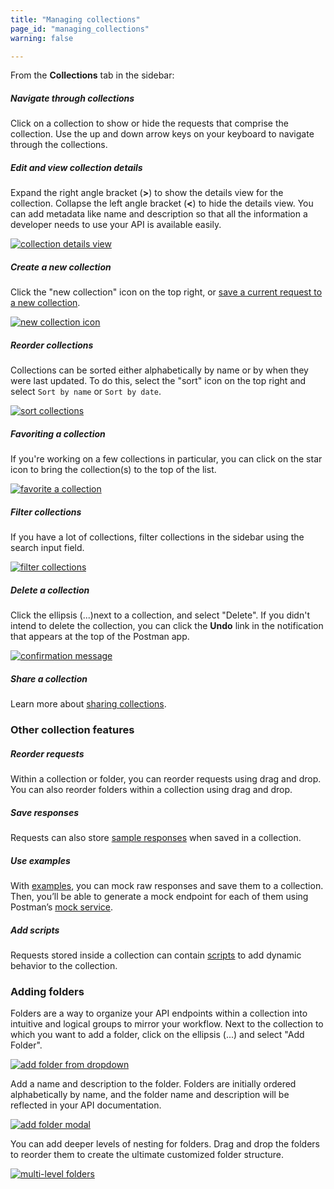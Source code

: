 ```yaml
---
title: "Managing collections"
page_id: "managing_collections"
warning: false

---
```



From the **Collections** tab in the sidebar:

##### **Navigate through collections**

Click on a collection to show or hide the requests that comprise the collection. Use the up and down arrow keys on your keyboard to navigate through the collections.

##### **Edit and view collection details**

Expand the right angle bracket (**>**) to show the details view for the collection. Collapse the left angle bracket (**<**) to hide the details view. You can add metadata like name and description so that all the information a developer needs to use your API is available easily.

[![collection details view](https://assets.postman.com/postman-docs/WS-collectionDetailsView.png)](https://assets.postman.com/postman-docs/WS-collectionDetailsView.png)

##### **Create a new collection**

Click the "new collection" icon on the top right, or [save a current request to a new collection](/docs/postman/collections/creating_collections/).

[![new collection icon](https://assets.postman.com/postman-docs/59154223.png)](https://assets.postman.com/postman-docs/59154223.png)

##### **Reorder collections**

Collections can be sorted either alphabetically by name or by when they were last updated. To do this, select the "sort" icon on the top right and select `Sort by name` or `Sort by date`. 

[![sort collections](https://assets.postman.com/postman-docs/59154251.png)](https://assets.postman.com/postman-docs/59154251.png)

##### **Favoriting a collection**

If you're working on a few collections in particular, you can click on the star icon to bring the collection(s) to the top of the list.

[![favorite a collection](https://assets.postman.com/postman-docs/59154198.png)](https://assets.postman.com/postman-docs/59154198.png)

##### **Filter collections**

If you have a lot of collections, filter collections in the sidebar using the search input field.  

[![filter collections](https://assets.postman.com/postman-docs/59154104.png)](https://assets.postman.com/postman-docs/59154104.png)

##### **Delete a collection**

Click the ellipsis (...)next to a collection, and select "Delete". If you didn't intend to delete the collection, you can click the **Undo** link in the notification that appears at the top of the Postman app.

[![confirmation message](https://assets.postman.com/postman-docs/59154076.png)](https://assets.postman.com/postman-docs/59154076.png)

##### **Share a collection** 

Learn more about [sharing collections](/docs/postman/collections/sharing_collections/).

### Other collection features

##### **Reorder requests**

Within a collection or folder, you can reorder requests using drag and drop. You can also reorder folders within a collection using drag and drop. 

##### **Save responses** 

Requests can also store [sample responses](/docs/postman/sending_api_requests/responses/) when saved in a collection.

##### **Use examples** 

With [examples](/docs/postman/collections/examples/), you can mock raw responses and save them to a collection. Then, you’ll be able to generate a mock endpoint for each of them using Postman’s [mock service](/docs/postman/mock_servers/intro_to_mock_servers/). 

##### **Add scripts**

Requests stored inside a collection can contain [scripts](/docs/postman/scripts/intro_to_scripts/) to add dynamic behavior to the collection.

### Adding folders

Folders are a way to organize your API endpoints within a collection into intuitive and logical groups to mirror your workflow. Next to the collection to which you want to add a folder, click on the ellipsis (...) and select "Add Folder".

[![add folder from dropdown](https://assets.postman.com/postman-docs/WS-addFolderDropdown.png)](https://assets.postman.com/postman-docs/WS-addFolderDropdown.png)

Add a name and description to the folder. Folders are initially ordered alphabetically by name, and the folder name and description will be reflected in your API documentation.

[![add folder modal](https://assets.postman.com/postman-docs/59183817.png)](https://assets.postman.com/postman-docs/59183817.png)

You can add deeper levels of nesting for folders. Drag and drop the folders to reorder them to create the ultimate customized folder structure.

[![multi-level folders](https://assets.postman.com/postman-docs/WS-multiLevelFolders.png)](https://assets.postman.com/postman-docs/WS-multiLevelFolders.png)
